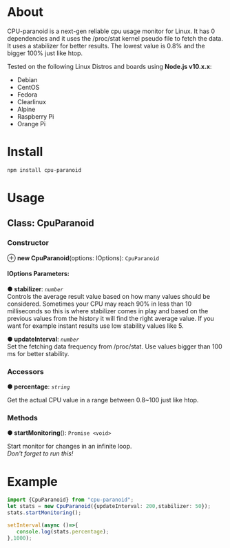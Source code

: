 # About
CPU-paranoid is a next-gen reliable cpu usage monitor for Linux. It has 0 dependencies and it uses 
the /proc/stat kernel pseudo file to fetch the data. It uses a stabilizer for better results. 
The lowest value is 0.8% and the bigger 100% just like htop.

Tested on the following Linux Distros and boards using **Node.js v10.x.x**:
- Debian
- CentOS
- Fedora
- Clearlinux
- Alpine
- Raspberry Pi
- Orange Pi

# Install
```bash
npm install cpu-paranoid
```

# Usage

## Class: CpuParanoid

### Constructor
⊕ **new CpuParanoid**(options: IOptions): `CpuParanoid`

#### IOptions Parameters:

**● stabilizer**: *`number`*  
Controls the average result value based on how many values should be considered. Sometimes your CPU may reach 90% in less 
than 10 milliseconds so this is where stabilizer comes in play and based on the previous values from the history it will 
find the right average value. If you want for example instant results use low stability values like 5.

**● updateInterval**: *`number`*  
Set the fetching data frequency from /proc/stat. Use values bigger than 100 ms for better stability.


### Accessors

**● percentage**: *`string`*  

Get the actual CPU value in a range between 0.8~100 just like htop.


### Methods

**● startMonitoring**(): `Promise <void>`    

Start monitor for changes in an infinite loop.  
*Don't forget to run this!*


# Example
```typescript
import {CpuParanoid} from "cpu-paranoid";
let stats = new CpuParanoid({updateInterval: 200,stabilizer: 50});
stats.startMonitoring();

setInterval(async ()=>{
   console.log(stats.percentage);
},1000);
```
